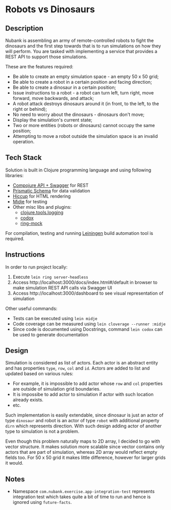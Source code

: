 # Robots vs Dinosaurs

## Description

Nubank is assembling an army of remote-controlled robots to fight the dinosaurs and the first step towards that is to run simulations on how they will perform. You are tasked with implementing a service that provides a REST API to support those simulations.

These are the features required:

- Be able to create an empty simulation space - an empty 50 x 50 grid;
- Be able to create a robot in a certain position and facing direction;
- Be able to create a dinosaur in a certain position;
- Issue instructions to a robot - a robot can turn left, turn right, move forward, move backwards, and attack;
- A robot attack destroys dinosaurs around it (in front, to the left, to the right or behind);
- No need to worry about the dinosaurs - dinosaurs don't move;
- Display the simulation's current state;
- Two or more entities (robots or dinosaurs) cannot occupy the same position;
- Attempting to move a robot outside the simulation space is an invalid operation.

## Tech Stack

Solution is built in Clojure programming language and using following libraries:

- [Compojure API + Swagger](https://github.com/metosin/compojure-api) for REST
- [Prismatic Schema](https://github.com/plumatic/schema) for data validation
- [Hiccup](https://github.com/weavejester/hiccup) for HTML rendering
- [Midje](https://github.com/marick/Midje) for testing
- Other misc libs and plugins:
  - [clojure.tools.logging](https://github.com/clojure/tools.logging)
  - [codox](https://github.com/weavejester/codox)
  - [ring-mock](https://github.com/weavejester/ring-mock)

For compilation, testing and running [Leiningen](https://leiningen.org) build automation tool is required.

## Instructions

In order to run project locally:

1. Execute ```lein ring server-headless```
1. Access http://localhost:3000/docs/index.html#/default in browser to make simulation REST API calls via Swagger UI
1. Access http://localhost:3000/dashboard to see visual representation of simulation

Other useful commands:

- Tests can be executed using ```lein midje```
- Code coverage can be measured using ```lein cloverage --runner :midje``` 
- Since code is documented using Docstrings, command ```lein codox``` can be used to generate documentation

## Design

Simulation is considered as list of actors. Each actor is an abstract entity and has properties ```type```, ```row```, ```col``` and ```id```. Actors are added to list and updated based on various rules:

- For example, it is impossible to add actor whose ```row``` and ```col``` properties are outside of simulation grid boundaries.
- It is impossibe to add actor to simulation if actor with such location already exists.
- etc.

Such implementation is easily extendable, since dinosaur is just an actor of type ```dinosaur``` and robot is an actor of type ```robot``` with additional property ```dirn``` which represents direction. With such design adding actor of another type to simulation is not a problem.

Even though this problem naturally maps to 2D array, I decided to go with vector structure. It makes solution more scalable since vector contains only actors that are part of simulation, whereas 2D array would reflect empty fields too. For 50 x 50 grid it makes little difference, however for larger grids it would.

## Notes

- Namespace ```com.nubank.exercise.app-integration-test``` represents integration test which takes quite a bit of time to run and hence is ignored using ```future-facts```.
